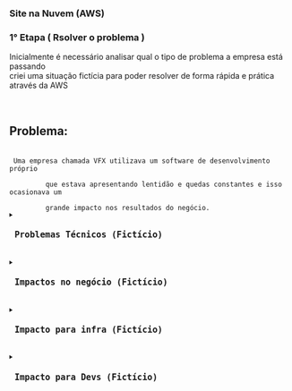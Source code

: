 ### Site na Nuvem (AWS)

### 1° Etapa ( Rsolver o problema )

<p> Inicialmente é necessário analisar qual o tipo de problema a empresa está passando<br>
criei uma situação fictícia para poder resolver de forma rápida e prática através da AWS</p><br>
<h2>Problema: </h2><br>
    <code> Uma empresa chamada VFX utilizava um software de desenvolvimento próprio<br>
         que estava apresentando lentidão e quedas constantes e isso ocasionava um<br>
         grande impacto nos resultados do negócio. <code>
<details>
<summary><h2> Problemas Técnicos (Fictício)</h2></summary>
<p> - Estava junto com outras VM´s </p>
<p> - Quedas no sistema </p>
<p> - Apresentava problemas de hardware </p>
<p> - Precisava trocar o servidor já que tinha 5 anos </p>
<p> - Usuários reclamando de lentidão</p>
<p> - Backup ineficiente e perda de dados</p>
<p> - Custos altos de manutenção e contratação </p>
</details>

<details>
<summary><h2> Impactos no negócio (Fictício)</h2></summary>
<p> - Equipe sem poder trabalhar </p>
<p> - Clientes insatisfeitos por motivo da demora</p>
<p> - Os usuários culpam o sistema </p>
<p> - Perda de clientes </p>
<p> - Atrasos na logística</p>
<p> - Perdas financeiras</p>
<p> - Produtividade da equipe </p>
</details>

<details>
<summary><h2> Impacto para infra (Fictício)</h2></summary>
<p> - Muitos recursos para gerenciar </p>
<p> - Falta de equipamentos de qualidade </p>
<p> - Incidentes fora do horário (dor de cabeça) </p>
<p> - Viver apagando incêndio e sem tempo para capacitação </p>
<p> - Stress constante e quase sem vida social</p>
<p> - Só recebem críticas e não se sentem valorizados</p>
<p> - Desmotivado com a profissão </p>
</details>

<details>
<summary><h2> Impacto para Devs (Fictício)</h2></summary>
<p> - Necessidade de gerenciar infra </p>
<p> - Deficuldade no deploy </p>
<p> - Muitos projetos inviabilizados </p>
<p> - Muito suporte </p>
<p> - Dificuldade de manter a alta disponibilidade</p>
<p> - Problemas para criar ambientes de homologação</p>
</details>
